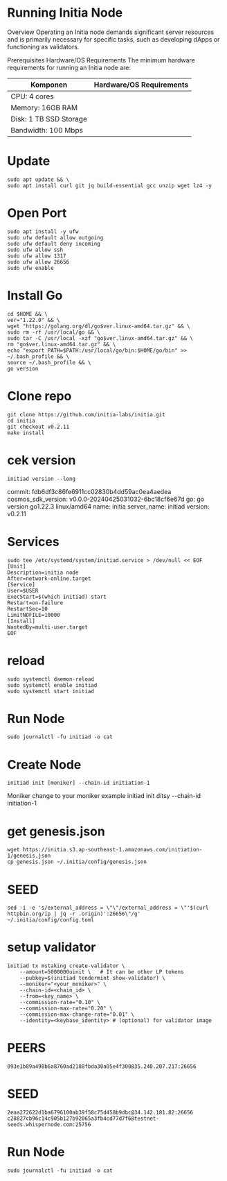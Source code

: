 # Running Initia Node

Overview
Operating an Initia node demands significant server resources and is primarily necessary for specific tasks, such as developing dApps or functioning as validators. 

Prerequisites
Hardware/OS Requirements
The minimum hardware requirements for running an Initia node are:

| Komponen | Hardware/OS Requirements |
|---------|------------------------|
| CPU: 4 cores
| Memory: 16GB RAM
| Disk: 1 TB SSD Storage
| Bandwidth: 100 Mbps

# Update 
```
sudo apt update && \
sudo apt install curl git jq build-essential gcc unzip wget lz4 -y
```
# Open Port
```
sudo apt install -y ufw
sudo ufw default allow outgoing
sudo ufw default deny incoming
sudo ufw allow ssh
sudo ufw allow 1317
sudo ufw allow 26656
sudo ufw enable

```
# Install Go

```
cd $HOME && \
ver="1.22.0" && \
wget "https://golang.org/dl/go$ver.linux-amd64.tar.gz" && \
sudo rm -rf /usr/local/go && \
sudo tar -C /usr/local -xzf "go$ver.linux-amd64.tar.gz" && \
rm "go$ver.linux-amd64.tar.gz" && \
echo "export PATH=$PATH:/usr/local/go/bin:$HOME/go/bin" >> ~/.bash_profile && \
source ~/.bash_profile && \
go version

```
# Clone repo
```
git clone https://github.com/initia-labs/initia.git
cd initia
git checkout v0.2.11
make install

```
# cek version
```
initiad version --long

```
commit: fdb6df3c86fe6911cc02830b4dd59ac0ea4aedea
cosmos_sdk_version: v0.0.0-20240425031032-6bc18cf6e67d
go: go version go1.22.3 linux/amd64
name: initia
server_name: initiad
version: v0.2.11

# Services
```
sudo tee /etc/systemd/system/initiad.service > /dev/null << EOF
[Unit]
Description=initia node
After=network-online.target
[Service]
User=$USER
ExecStart=$(which initiad) start
Restart=on-failure
RestartSec=10
LimitNOFILE=10000
[Install]
WantedBy=multi-user.target
EOF

```
# reload
```
sudo systemctl daemon-reload
sudo systemctl enable initiad
sudo systemctl start initiad

```
# Run Node
```
sudo journalctl -fu initiad -o cat

```
# Create Node
```
initiad init [moniker] --chain-id initiation-1

```
Moniker change to your moniker example 
initiad init ditsy --chain-id initiation-1

# get genesis.json
```
wget https://initia.s3.ap-southeast-1.amazonaws.com/initiation-1/genesis.json
cp genesis.json ~/.initia/config/genesis.json

```

# SEED

```
sed -i -e 's/external_address = \"\"/external_address = \"'$(curl httpbin.org/ip | jq -r .origin)':26656\"/g' ~/.initia/config/config.toml

```

# setup validator

```
initiad tx mstaking create-validator \
    --amount=5000000uinit \   # It can be other LP tokens 
    --pubkey=$(initiad tendermint show-validator) \
    --moniker="<your_moniker>" \
    --chain-id=<chain_id> \
    --from=<key_name> \
    --commission-rate="0.10" \
    --commission-max-rate="0.20" \
    --commission-max-change-rate="0.01" \
    --identity=<keybase_identity> # (optional) for validator image

```

# PEERS

```
093e1b89a498b6a8760ad2188fbda30a05e4f300@35.240.207.217:26656

```

# SEED

```
2eaa272622d1ba6796100ab39f58c75d458b9dbc@34.142.181.82:26656
c28827cb96c14c905b127b92065a3fb4cd77d7f6@testnet-seeds.whispernode.com:25756

```

# Run Node
```
sudo journalctl -fu initiad -o cat

```
